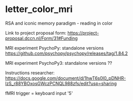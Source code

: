 # letter_color_mri
RSA and iconic memory paradigm - reading in color 

Link to project proposal form: https://project-proposal.dccn.nl/Form/31#Funding

MRI experiment PsychoPy: standalone versions https://github.com/psychopy/psychopy/releases/tag/1.84.2

MRI experiment PsychoPy3: standalone versions ??

Instructions researcher: https://docs.google.com/document/d/1hwT6s0I0_pDNHR-lzS_r88YBOxosGWczPCNQL988zfs/edit?usp=sharing

fMRI trigger = keyboard input '5'
